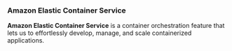 ### Amazon Elastic Container Service

**Amazon Elastic Container Service** is a container orchestration feature that lets us to effortlessly develop, manage, and scale containerized applications.
